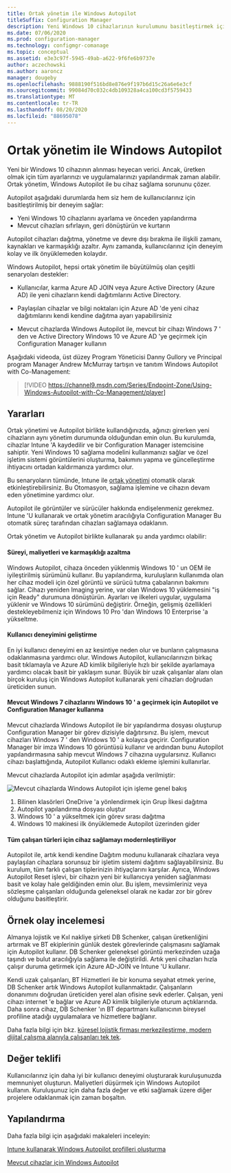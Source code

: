 ```yaml
---
title: Ortak yönetim ile Windows Autopilot
titleSuffix: Configuration Manager
description: Yeni Windows 10 cihazlarının kurulumunu basitleştirmek için Configuration Manager 'de ortak yönetimi ile Windows Autopilot kullanın.
ms.date: 07/06/2020
ms.prod: configuration-manager
ms.technology: configmgr-comanage
ms.topic: conceptual
ms.assetid: e3e3c97f-5945-49ab-a622-9f6fe6b9737e
author: aczechowski
ms.author: aaroncz
manager: dougeby
ms.openlocfilehash: 9888190f516bd8e876e9f197b6d15c26a6e6e3cf
ms.sourcegitcommit: 99084d70c032c4db109328a4ca100cd3f5759433
ms.translationtype: MT
ms.contentlocale: tr-TR
ms.lasthandoff: 08/20/2020
ms.locfileid: "88695078"
---
```

# <a name="windows-autopilot-with-co-management"></a>Ortak yönetim ile Windows Autopilot

Yeni bir Windows 10 cihazının alınması heyecan verici. Ancak, üretken olmak için tüm ayarlarınızı ve uygulamalarınızı yapılandırmak zaman alabilir. Ortak yönetim, Windows Autopilot ile bu cihaz sağlama sorununu çözer.

Autopilot aşağıdaki durumlarda hem siz hem de kullanıcılarınız için basitleştirilmiş bir deneyim sağlar:
- Yeni Windows 10 cihazlarını ayarlama ve önceden yapılandırma  
- Mevcut cihazları sıfırlayın, geri dönüştürün ve kurtarın  

Autopilot cihazları dağıtma, yönetme ve devre dışı bırakma ile ilişkili zamanı, kaynakları ve karmaşıklığı azaltır. Aynı zamanda, kullanıcılarınız için deneyim kolay ve ilk önyüklemeden kolaydır.

Windows Autopilot, hepsi ortak yönetim ile büyütülmüş olan çeşitli senaryoları destekler:

- Kullanıcılar, karma Azure AD JOIN veya Azure Active Directory (Azure AD) ile yeni cihazların kendi dağıtımlarını Active Directory.  

- Paylaşılan cihazlar ve bilgi noktaları için Azure AD 'de yeni cihaz dağıtımlarını kendi kendine dağıtma ayarı yapabilirsiniz  

- Mevcut cihazlarda Windows Autopilot ile, mevcut bir cihazı Windows 7 ' den ve Active Directory Windows 10 ve Azure AD 'ye geçirmek için Configuration Manager kullanın  

Aşağıdaki videoda, üst düzey Program Yöneticisi Danny Gullory ve Principal program Manager Andrew McMurray tartışın ve tanıtım Windows Autopilot with Co-Management:

> [!VIDEO https://channel9.msdn.com/Series/Endpoint-Zone/Using-Windows-Autopilot-with-Co-Management/player]



## <a name="benefits"></a>Yararları

Ortak yönetimi ve Autopilot birlikte kullandığınızda, ağınızı girerken yeni cihazların aynı yönetim durumunda olduğundan emin olun. Bu kurulumda, cihazlar Intune 'A kaydedilir ve bir Configuration Manager istemcisine sahiptir.  Yeni Windows 10 sağlama modelini kullanmanızı sağlar ve özel işletim sistemi görüntülerini oluşturma, bakımını yapma ve güncelleştirme ihtiyacını ortadan kaldırmanıza yardımcı olur. 

Bu senaryoların tümünde, Intune ile [ortak yönetimi](how-to-prepare-Win10.md) otomatik olarak etkinleştirebilirsiniz. Bu Otomasyon, sağlama işlemine ve cihazın devam eden yönetimine yardımcı olur.

Autopilot ile görüntüler ve sürücüler hakkında endişelenmeniz gerekmez. Intune 'U kullanarak ve ortak yönetim aracılığıyla Configuration Manager Bu otomatik süreç tarafından cihazları sağlamaya odaklanın.


Ortak yönetim ve Autopilot birlikte kullanarak şu anda yardımcı olabilir:

#### <a name="reduce-time-costs-and-complexity"></a>Süreyi, maliyetleri ve karmaşıklığı azaltma
Windows Autopilot, cihaza önceden yüklenmiş Windows 10 ' un OEM ile iyileştirilmiş sürümünü kullanır. Bu yapılandırma, kuruluşların kullanımda olan her cihaz modeli için özel görüntü ve sürücü tutma çabalarının bakımını sağlar. Cihazı yeniden Imaging yerine, var olan Windows 10 yüklemesini "iş için Ready" durumuna dönüştürün. Ayarları ve ilkeleri uygular, uygulama yüklenir ve Windows 10 sürümünü değiştirir. Örneğin, gelişmiş özellikleri destekleyebilmeniz için Windows 10 Pro 'dan Windows 10 Enterprise 'a yükseltme.

#### <a name="improve-the-user-experience"></a>Kullanıcı deneyimini geliştirme
En iyi kullanıcı deneyimi en az kesintiye neden olur ve bunların çalışmasına odaklanmasına yardımcı olur. Windows Autopilot, kullanıcılarınızın birkaç basit tıklamayla ve Azure AD kimlik bilgileriyle hızlı bir şekilde ayarlamaya yardımcı olacak basit bir yaklaşım sunar. Büyük bir uzak çalışanlar alanı olan birçok kuruluş için Windows Autopilot kullanarak yeni cihazları doğrudan üreticiden sunun.

#### <a name="use-autopilot-and-configuration-manager-to-migrate-existing-windows-7-devices-to-windows-10"></a>Mevcut Windows 7 cihazlarını Windows 10 ' a geçirmek için Autopilot ve Configuration Manager kullanma
Mevcut cihazlarda Windows Autopilot ile bir yapılandırma dosyası oluşturup Configuration Manager bir görev dizisiyle dağıtırsınız. Bu işlem, mevcut cihazları Windows 7 ' den Windows 10 ' a kolayca geçirir. Configuration Manager bir imza Windows 10 görüntüsü kullanır ve ardından bunu Autopilot yapılandırmasına sahip mevcut Windows 7 cihazına uygularsınız. Kullanıcı cihazı başlattığında, Autopilot Kullanıcı odaklı ekleme işlemini kullanırlar.

Mevcut cihazlarda Autopilot için adımlar aşağıda verilmiştir:

![Mevcut cihazlarda Windows Autopilot için işleme genel bakış](media/autopilot-for-existing-devices.png)

1. Bilinen klasörleri OneDrive 'a yönlendirmek için Grup İlkesi dağıtma
2. Autopilot yapılandırma dosyası oluştur
3. Windows 10 ' a yükseltmek için görev sırası dağıtma
4. Windows 10 makinesi ilk önyüklemede Autopilot üzerinden gider

#### <a name="modernizing-device-provisioning-for-all-types-of-workers"></a>Tüm çalışan türleri için cihaz sağlamayı modernleştiriliyor
Autopilot ile, artık kendi kendine Dağıtım modunu kullanarak cihazlara veya paylaşılan cihazlara sorunsuz bir işletim sistemi dağıtımı sağlayabilirsiniz. Bu kurulum, tüm farklı çalışan tiplerinizin ihtiyaçlarını karşılar. Ayrıca, Windows Autopilot Reset işlevi, bir cihazın yeni bir kullanıcıya yeniden sağlanması basit ve kolay hale geldiğinden emin olur. Bu işlem, mevsimleriniz veya sözleşme çalışanları olduğunda geleneksel olarak ne kadar zor bir görev olduğunu basitleştirir. 



## <a name="case-study"></a>Örnek olay incelemesi

Almanya lojistik ve Kııl nakliye şirketi DB Schenker, çalışan üretkenliğini artırmak ve BT ekiplerinin günlük destek görevlerinde çalışmasını sağlamak için Autopilot kullanır. DB Schenker geleneksel görüntü merkezinden uzağa taşındı ve bulut aracılığıyla sağlama ile değiştirildi. Artık yeni cihazları hızla çalışır duruma getirmek için Azure AD-JOIN ve Intune 'U kullanır. 

Kendi uzak çalışanları, BT Hizmetleri ile bir konuma seyahat etmek yerine, DB Schenker artık Windows Autopilot kullanmaktadır. Çalışanların donanımını doğrudan üreticiden yerel alan ofisine sevk ederler. Çalışan, yeni cihazı internet 'e bağlar ve Azure AD kimlik bilgileriyle oturum açtıklarında. Daha sonra cihaz, DB Schenker 'ın BT departmanı kullanıcının bireysel profiline atadığı uygulamalara ve hizmetlere bağlanır.

Daha fazla bilgi için bkz. [küresel lojistik firması merkezileştirme, modern dijital çalışma alanıyla çalışanları tek tek](https://customers.microsoft.com/story/db-schenker-travel-transportation-windows-10).



## <a name="value-proposition"></a>Değer teklifi

Kullanıcılarınız için daha iyi bir kullanıcı deneyimi oluşturarak kuruluşunuzda memnuniyet oluşturun. Maliyetleri düşürmek için Windows Autopilot kullanın. Kuruluşunuz için daha fazla değer ve etki sağlamak üzere diğer projelere odaklanmak için zaman boşaltın.



## <a name="configure"></a>Yapılandırma

Daha fazla bilgi için aşağıdaki makaleleri inceleyin:

[Intune kullanarak Windows Autopilot profilleri oluşturma](/intune/enrollment-autopilot)

[Mevcut cihazlar için Windows Autopilot](../../autopilot/existing-devices.md)